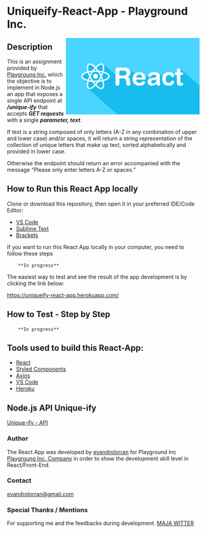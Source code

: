 # Uniqueify-React-App - Playground Inc.

<img src="./src/assets/images/react-background.png" width="350" height="200" align="right">

## Description

This is an assignment provided by [Playgroung Inc.](https://playgroundinc.com/) which the objective is to implement in Node.js an app that exposes a single API endpoint at _**/unique-ify**_ that accepts _**GET requests**_ with a single _**parameter, text**_.

If text is a string composed of only letters (A-Z in any combination of upper and lower case) and/or spaces, it will return a string representation of the collection of unique letters that make up text, sorted alphabetically and provided in lower case.

Otherwise the endpoint should return an error accompanied with the message “Please only enter letters A-Z or spaces.”

## How to Run this React App locally

Clone or download this repository, then open it in your preferred IDE/Code Editor:

- [VS Code](https://code.visualstudio.com/)
- [Sublime Text](https://www.sublimetext.com/)
- [Brackets](http://brackets.io/)

If you want to run this React App locally in your computer, you need to follow these steps

        **In progress**

The easiest way to test and see the result of the app development is by clicking the link below:

https://uniqueify-react-app.herokuapp.com/

## How to Test - Step by Step

        **In progress**

## Tools used to build this React-App:

- [React](https://reactjs.org/)
- [Styled Components](https://www.styled-components.com/)
- [Axios](https://github.com/axios/axios)
- [VS Code](https://code.visualstudio.com/)
- [Heroku](https://www.heroku.com/)

## Node.js API Unique-ify

[Unique-ify - API](https://github.com/evandrolorran/api-uniqueify)

### Author

The React App was developed by [evandrolorran](https://github.com/evandrolorran) for Playground Inc [Playgroung Inc. Company](https://playgroundinc.com/) in order to show the development skill level in React/Front-End.

### Contact

evandrolorran@gmail.com

### Special Thanks / Mentions

For supporting me and the feedbacks during development. [MAJA WITTER](https://twitter.com/wchwd)
